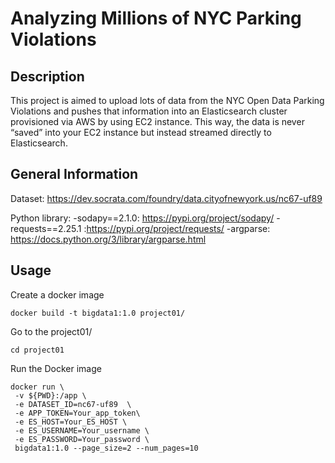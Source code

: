 # Analyzing Millions of NYC Parking Violations

## Description

This project is aimed to upload lots of data from the NYC Open Data Parking Violations and pushes that information into an Elasticsearch cluster provisioned via AWS by using EC2 instance. This way, the data is never “saved” into your EC2 instance but instead streamed directly to Elasticsearch.

## General Information

Dataset: https://dev.socrata.com/foundry/data.cityofnewyork.us/nc67-uf89

Python library: 
-sodapy==2.1.0: https://pypi.org/project/sodapy/
-requests==2.25.1 :https://pypi.org/project/requests/
-argparse: https://docs.python.org/3/library/argparse.html

## Usage

Create a docker image

```
docker build -t bigdata1:1.0 project01/
```

Go to the project01/
```
cd project01
```
Run the Docker image  
```
docker run \
 -v ${PWD}:/app \
 -e DATASET_ID=nc67-uf89  \
 -e APP_TOKEN=Your_app_token\
 -e ES_HOST=Your_ES_HOST \
 -e ES_USERNAME=Your_username \
 -e ES_PASSWORD=Your_password \
 bigdata1:1.0 --page_size=2 --num_pages=10
```
